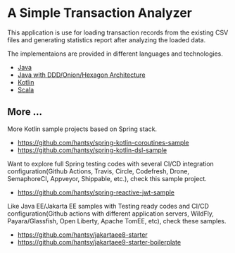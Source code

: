 # A Simple Transaction Analyzer

This application is use for loading transaction records from the existing CSV files and generating statistics report after analyzing the loaded data.

The implementaions are provided in different languages and technologies.

* [Java](./java)
* [Java with DDD/Onion/Hexagon Architecture](./java-ddd)
* [Kotlin](./kotlin) 
* [Scala](./scala) 

## More ...

More Kotlin sample projects based on Spring stack.

* https://github.com/hantsy/spring-kotlin-coroutines-sample
* https://github.com/hantsy/spring-kotlin-dsl-sample 

Want to explore full Spring testing codes with several CI/CD integration configuration(Github Actions, Travis, Circle, Codefresh, Drone, SemaphoreCI, Appveyor, Shippable, etc.), check this sample project.

* https://github.com/hantsy/spring-reactive-jwt-sample

Like Java EE/Jakarta EE samples with Testing ready codes and CI/CD configuration(Github actions with different application servers, WildFly, Payara/Glassfish, Open Liberty, Apache TomEE, etc), check these samples.

* https://github.com/hantsy/jakartaee8-starter
* https://github.com/hantsy/jakartaee9-starter-boilerplate
